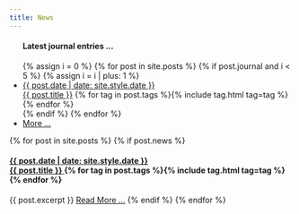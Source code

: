 ```yaml
---
title: News
---
```

<ul class="details latest">
	<h4>Latest journal entries …</h4>
{% assign i = 0 %}
{% for post in site.posts %}
{%	if post.journal and i < 5 %}
{%		assign i = i | plus: 1 %}
	<li>
		<a href="{{ post.id }}">
		<div class="date">{{ post.date | date: site.style.date }}</div>
		{{ post.title }}</a>
{%		for tag in post.tags %}{% include tag.html tag=tag %}{% endfor %}
	</li>
{%	endif %}
{% endfor %}
	<li><a href="/journal">More …</a></li>
</ul>
{% for post in site.posts %}
{%	if post.news %}
<h4>
	<a href="{{ post.id }}">
		<div class="date">{{ post.date | date: site.style.date }}</div>
		{{ post.title }}
	</a>
{%		for tag in post.tags %}{% include tag.html tag=tag %}{% endfor %}
</h4>
{{ post.excerpt }}
<a href="{{ post.id }}" class="read-more">Read More …</a>
{%	endif %}
{% endfor %}
